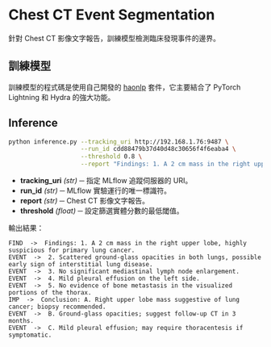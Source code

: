 # Chest CT Event Segmentation
針對 Chest CT 影像文字報告，訓練模型檢測臨床發現事件的邊界。

## 訓練模型
訓練模型的程式碼是使用自己開發的 [haonlp](https://github.com/leechehao/HaoNLP.git) 套件，它主要結合了 PyTorch Lightning 和 Hydra 的強大功能。

## Inference
```bash
python inference.py --tracking_uri http://192.168.1.76:9487 \
                    --run_id cdd88479b37d40d48c30656f4f6eaba4 \
                    --threshold 0.8 \
                    --report "Findings: 1. A 2 cm mass in the right upper lobe, highly suspicious for primary lung cancer. 2. Scattered ground-glass opacities in both lungs, possible early sign of interstitial lung disease. 3. No significant mediastinal lymph node enlargement. 4. Mild pleural effusion on the left side. 5. No evidence of bone metastasis in the visualized portions of the thorax. Conclusion: A. Right upper lobe mass suggestive of lung cancer; biopsy recommended. B. Ground-glass opacities; suggest follow-up CT in 3 months. C. Mild pleural effusion; may require thoracentesis if symptomatic."
```
+ **tracking_uri** *(str)* ─ 指定 MLflow 追蹤伺服器的 URI。
+ **run_id** *(str)* ─ MLflow 實驗運行的唯一標識符。
+ **report** *(str)* ─ Chest CT 影像文字報告。
+ **threshold** *(float)* ─ 設定篩選實體分數的最低閾值。

輸出結果：
```
FIND  ->  Findings: 1. A 2 cm mass in the right upper lobe, highly suspicious for primary lung cancer.
EVENT  ->  2. Scattered ground-glass opacities in both lungs, possible early sign of interstitial lung disease.
EVENT  ->  3. No significant mediastinal lymph node enlargement.
EVENT  ->  4. Mild pleural effusion on the left side.
EVENT  ->  5. No evidence of bone metastasis in the visualized portions of the thorax.
IMP  ->  Conclusion: A. Right upper lobe mass suggestive of lung cancer; biopsy recommended.
EVENT  ->  B. Ground-glass opacities; suggest follow-up CT in 3 months.
EVENT  ->  C. Mild pleural effusion; may require thoracentesis if symptomatic.
```

